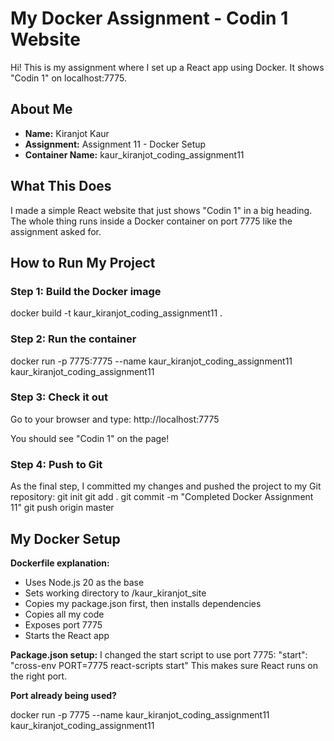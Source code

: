 # My Docker Assignment - Codin 1 Website

Hi! This is my assignment where I set up a React app using Docker. It shows "Codin 1" on localhost:7775.

## About Me
- **Name:** Kiranjot Kaur
- **Assignment:** Assignment 11 - Docker Setup
- **Container Name:** kaur_kiranjot_coding_assignment11

## What This Does

I made a simple React website that just shows "Codin 1" in a big heading. The whole thing runs inside a Docker container on port 7775 like the assignment asked for.


## How to Run My Project

### Step 1: Build the Docker image

docker build -t kaur_kiranjot_coding_assignment11 .

### Step 2: Run the container

docker run -p 7775:7775 --name kaur_kiranjot_coding_assignment11 kaur_kiranjot_coding_assignment11


### Step 3: Check it out
Go to your browser and type: http://localhost:7775

You should see "Codin 1" on the page!

### Step 4: Push to Git
As the final step, I committed my changes and pushed the project to my Git repository:
git init
git add .
git commit -m "Completed Docker Assignment 11"
git push origin master


## My Docker Setup

**Dockerfile explanation:**
- Uses Node.js 20 as the base
- Sets working directory to /kaur_kiranjot_site
- Copies my package.json first, then installs dependencies
- Copies all my code
- Exposes port 7775
- Starts the React app

**Package.json setup:**
I changed the start script to use port 7775:
"start": "cross-env PORT=7775 react-scripts start"
This makes sure React runs on the right port.


**Port already being used?**

docker run -p 7775 --name kaur_kiranjot_coding_assignment11 kaur_kiranjot_coding_assignment11



